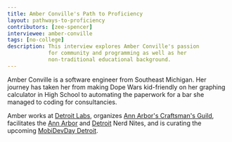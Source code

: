 ```yaml
---
title: Amber Conville's Path to Proficiency
layout: pathways-to-proficiency
contributors: [zee-spencer]
interviewee: amber-conville
tags: [no-college]
description: This interview explores Amber Conville's passion
             for community and programming as well as her
             non-traditional educational background.
---
```


Amber Conville is a software engineer from Southeast Michigan.  Her journey has
taken her from making Dope Wars kid-friendly on her graphing calculator in High
School to automating the paperwork for a bar she managed to coding for
consultancies.

Amber works at [Detroit Labs](http://detroitlabs.com/), organizes [Ann Arbor's
Craftsman's Guild](http://craftsmanguild.org/), facilitates the [Ann
Arbor](http://annarbor.nerdnite.com/) and
[Detroit](http://detroit.nerdnite.com/) Nerd Nites, and is curating the
upcoming [MobiDevDay Detroit](mobidevdaydetroit.com).

